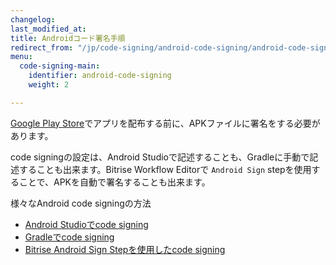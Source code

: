 ```yaml
---
changelog:
last_modified_at:
title: Androidコード署名手順
redirect_from: "/jp/code-signing/android-code-signing/android-code-signing-procedures/"
menu:
  code-signing-main:
    identifier: android-code-signing
    weight: 2

---
```

[Google Play Store](https://play.google.com/store/apps)でアプリを配布する前に、APKファイルに署名をする必要があります。

code signingの設定は、Android Studioで記述することも、Gradleに手動で記述することも出来ます。Bitrise Workflow Editorで `Android Sign` stepを使用することで、APKを自動で署名することも出来ます。  

様々なAndroid code signingの方法

* [Android Studioでcode signing](/jp/code-signing/android-code-signing/android-code-signing-with-android-studio/)
* [Gradleでcode signing](/jp/code-signing/android-code-signing/android-code-signing-in-gradle/)
* [Bitrise Android Sign Stepを使用したcode signing](/jp/code-signing/android-code-signing/android-code-signing-using-bitrise-sign-apk-step/)
